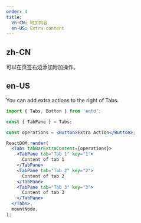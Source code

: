 ```yaml
---
order: 4
title:
  zh-CN: 附加内容
  en-US: Extra content
---
```


## zh-CN

可以在页签右边添加附加操作。

## en-US

You can add extra actions to the right of Tabs.

```jsx
import { Tabs, Button } from 'antd';

const { TabPane } = Tabs;

const operations = <Button>Extra Action</Button>;

ReactDOM.render(
  <Tabs tabBarExtraContent={operations}>
    <TabPane tab="Tab 1" key="1">
      Content of tab 1
    </TabPane>
    <TabPane tab="Tab 2" key="2">
      Content of tab 2
    </TabPane>
    <TabPane tab="Tab 3" key="3">
      Content of tab 3
    </TabPane>
  </Tabs>,
  mountNode,
);
```
 